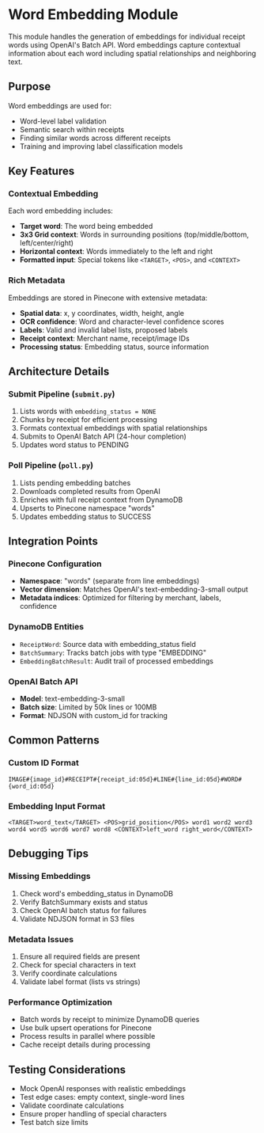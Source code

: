 # Word Embedding Module

This module handles the generation of embeddings for individual receipt words using OpenAI's Batch API. Word embeddings capture contextual information about each word including spatial relationships and neighboring text.

## Purpose

Word embeddings are used for:
- Word-level label validation
- Semantic search within receipts
- Finding similar words across different receipts
- Training and improving label classification models

## Key Features

### Contextual Embedding
Each word embedding includes:
- **Target word**: The word being embedded
- **3x3 Grid context**: Words in surrounding positions (top/middle/bottom, left/center/right)
- **Horizontal context**: Words immediately to the left and right
- **Formatted input**: Special tokens like `<TARGET>`, `<POS>`, and `<CONTEXT>`

### Rich Metadata
Embeddings are stored in Pinecone with extensive metadata:
- **Spatial data**: x, y coordinates, width, height, angle
- **OCR confidence**: Word and character-level confidence scores
- **Labels**: Valid and invalid label lists, proposed labels
- **Receipt context**: Merchant name, receipt/image IDs
- **Processing status**: Embedding status, source information

## Architecture Details

### Submit Pipeline (`submit.py`)
1. Lists words with `embedding_status = NONE`
2. Chunks by receipt for efficient processing
3. Formats contextual embeddings with spatial relationships
4. Submits to OpenAI Batch API (24-hour completion)
5. Updates word status to PENDING

### Poll Pipeline (`poll.py`)
1. Lists pending embedding batches
2. Downloads completed results from OpenAI
3. Enriches with full receipt context from DynamoDB
4. Upserts to Pinecone namespace "words"
5. Updates embedding status to SUCCESS

## Integration Points

### Pinecone Configuration
- **Namespace**: "words" (separate from line embeddings)
- **Vector dimension**: Matches OpenAI's text-embedding-3-small output
- **Metadata indices**: Optimized for filtering by merchant, labels, confidence

### DynamoDB Entities
- `ReceiptWord`: Source data with embedding_status field
- `BatchSummary`: Tracks batch jobs with type "EMBEDDING"
- `EmbeddingBatchResult`: Audit trail of processed embeddings

### OpenAI Batch API
- **Model**: text-embedding-3-small
- **Batch size**: Limited by 50k lines or 100MB
- **Format**: NDJSON with custom_id for tracking

## Common Patterns

### Custom ID Format
```
IMAGE#{image_id}#RECEIPT#{receipt_id:05d}#LINE#{line_id:05d}#WORD#{word_id:05d}
```

### Embedding Input Format
```
<TARGET>word_text</TARGET> <POS>grid_position</POS> word1 word2 word3 word4 word5 word6 word7 word8 <CONTEXT>left_word right_word</CONTEXT>
```

## Debugging Tips

### Missing Embeddings
1. Check word's embedding_status in DynamoDB
2. Verify BatchSummary exists and status
3. Check OpenAI batch status for failures
4. Validate NDJSON format in S3 files

### Metadata Issues
1. Ensure all required fields are present
2. Check for special characters in text
3. Verify coordinate calculations
4. Validate label format (lists vs strings)

### Performance Optimization
- Batch words by receipt to minimize DynamoDB queries
- Use bulk upsert operations for Pinecone
- Process results in parallel where possible
- Cache receipt details during processing

## Testing Considerations
- Mock OpenAI responses with realistic embeddings
- Test edge cases: empty context, single-word lines
- Validate coordinate calculations
- Ensure proper handling of special characters
- Test batch size limits